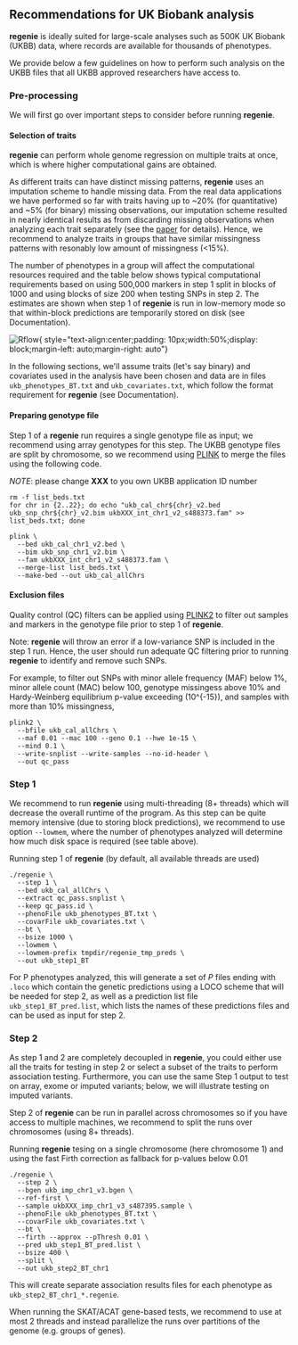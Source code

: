 ## Recommendations for UK Biobank analysis

**regenie** is ideally suited for large-scale analyses such as 500K UK
Biobank (UKBB) data, where records are available for thousands of phenotypes.

We provide below a few guidelines on how to perform such analysis on
the UKBB files that all UKBB approved researchers have access to.

### Pre-processing

We will first go over important steps to consider before running **regenie**.

#### Selection of traits

**regenie** can perform whole genome regression on multiple traits at once, which is where
higher computational gains are obtained.

As different traits can have distinct missing patterns, **regenie** uses an imputation scheme
to handle missing data.
From the real data applications we have performed so far with traits having up to ~20% (for quantitative) 
and ~5% (for binary) missing observations, our imputation scheme resulted in 
nearly identical results as from discarding missing observations when analyzing each trait 
separately (see the [paper](https://doi.org/10.1038/s41588-021-00870-7) for details). 
Hence, we recommend to analyze traits in groups that have similar missingness patterns with resonably 
low amount of missingness (<15%).


The number of phenotypes in a group will affect the computational resources required
and the table below shows typical computational requirements based on using 
500,000 markers in step 1 split in blocks of 1000 and using blocks of size 200 when 
testing SNPs in step 2. The estimates are shown when step 1 of **regenie** is run in low-memory mode 
so that within-block predictions are temporarily stored on disk (see Documentation).

![Rflow](img/comp_req_largeP.png){ style="text-align:center;padding: 10px;width:50%;display: block;margin-left: auto;margin-right: auto"}

In the following sections, we'll assume traits (let's say binary) and covariates 
used in the analysis have been chosen and data are in files
`ukb_phenotypes_BT.txt` and `ukb_covariates.txt`,
which follow the format requirement for **regenie** (see Documentation).

#### Preparing genotype file

Step 1 of a **regenie** run requires a single genotype file as input; 
we recommend using array genotypes for this step.
The UKBB genotype files are split by chromosome, so we recommend using
[PLINK](http://www.cog-genomics.org/plink/) to merge the files using the following code.

*NOTE*: please change **XXX** to you own UKBB application ID number
```
rm -f list_beds.txt
for chr in {2..22}; do echo "ukb_cal_chr${chr}_v2.bed ukb_snp_chr${chr}_v2.bim ukbXXX_int_chr1_v2_s488373.fam" >> list_beds.txt; done

plink \
  --bed ukb_cal_chr1_v2.bed \
  --bim ukb_snp_chr1_v2.bim \
  --fam ukbXXX_int_chr1_v2_s488373.fam \
  --merge-list list_beds.txt \
  --make-bed --out ukb_cal_allChrs
```


#### Exclusion files

Quality control (QC) filters can be applied using [PLINK2](https://www.cog-genomics.org/plink/2.0/) to filter out samples and
markers in the genotype file prior to step 1 of **regenie**.

Note: **regenie** will throw an error if 
a low-variance SNP is included in the step 1 run.
Hence, the user should run adequate QC filtering prior to running **regenie** 
to identify and remove such SNPs.

For example, to filter out SNPs with 
minor allele frequency (MAF) below 1%, 
minor allele count (MAC) below 100, 
genotype missingess above 10% and 
Hardy-Weinberg equilibrium p-value exceeding \(10^{-15}\), and 
samples with more than 10% missingness,

```
plink2 \
  --bfile ukb_cal_allChrs \
  --maf 0.01 --mac 100 --geno 0.1 --hwe 1e-15 \
  --mind 0.1 \
  --write-snplist --write-samples --no-id-header \
  --out qc_pass
```


### Step 1

We recommend to run **regenie** using multi-threading (8+ threads) which will 
decrease the overall runtime of the program. 
As this step can be quite memory intensive (due to storing block predictions), 
we recommend to use option `--lowmem`, where the number of phenotypes analyzed
will determine how much disk space is required (see table above).

Running step 1 of **regenie** (by default, all available threads are used)

```
./regenie \
  --step 1 \
  --bed ukb_cal_allChrs \
  --extract qc_pass.snplist \
  --keep qc_pass.id \
  --phenoFile ukb_phenotypes_BT.txt \
  --covarFile ukb_covariates.txt \
  --bt \
  --bsize 1000 \
  --lowmem \
  --lowmem-prefix tmpdir/regenie_tmp_preds \
  --out ukb_step1_BT
```

For P phenotypes analyzed, this will generate a set of $P$ files ending with `.loco`
which contain the genetic predictions using a LOCO scheme that will be needed for step 2,
as well as a prediction list file `ukb_step1_BT_pred.list`, which lists 
the names of these predictions files and can be used as input for step 2.


### Step 2

As step 1 and 2 are completely decoupled in **regenie**, you could either use all 
the traits for testing in step 2 or select a subset of the traits to perform association testing.
Furthermore, you can use the same Step 1 output to test on array, exome or 
imputed variants; below, we will illustrate testing on imputed variants.


Step 2  of **regenie** can be run in parallel across chromosomes so if you have access to multiple machines, we recommend to split the runs over chromosomes (using 8+ threads).

<!---
#### Sample mismatch 

It may be that the genotype file used in step 2 does not contain all of the samples used in step 1 
or contains additional samples not used in step 1. 
In such a case, you could for example use the following code to only retain samples that are 
contained in both data sets (we assume that you are testing on BGEN input file)

```
expand -t 1 qc_pass.id > qc_pass_space.id   # BGEN sample file is space-seperated
grep -wFf qc_pass_space.id ukbXXX_imp_chr1_v3_s487395.sample > fid_iid_step2.keep
```
--->

Running **regenie** tesing on a single chromosome (here chromosome 1) 
and using the fast Firth correction as fallback for p-values below 0.01

```
./regenie \
  --step 2 \
  --bgen ukb_imp_chr1_v3.bgen \
  --ref-first \
  --sample ukbXXX_imp_chr1_v3_s487395.sample \
  --phenoFile ukb_phenotypes_BT.txt \
  --covarFile ukb_covariates.txt \
  --bt \
  --firth --approx --pThresh 0.01 \
  --pred ukb_step1_BT_pred.list \
  --bsize 400 \
  --split \
  --out ukb_step2_BT_chr1

```

This will create separate association results files for each phenotype as `ukb_step2_BT_chr1_*.regenie`.

When running the SKAT/ACAT gene-based tests, we recommend to use at most 2 threads and 
instead parallelize the runs over partitions of the genome (e.g. groups of genes).
